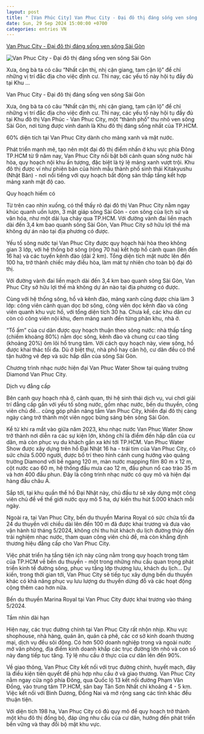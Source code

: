 ```yaml
---
layout: post
title: " [Vạn Phúc City] Van Phuc City - Đại đô thị đáng sống ven sông Sài Gòn"
date: Sun, 29 Sep 2024 15:00:00 +0700
categories: entries VN
---
```

[Van Phuc City - Đại đô thị đáng sống ven sông Sài Gòn](https://baodautu.vn/batdongsan/van-phuc-city---dai-do-thi-dang-song-ven-song-sai-gon-d225356.html)

![Van Phuc City - Đại đô thị đáng sống ven sông Sài Gòn](https://media.baodautu.vn/Images/chicuong/2024/09/19/van-phuc-city-dai-do-thi-dang-song-ven-song-sai-gon1726737310.jpg)

Xưa, ông bà ta có câu “Nhất cận thị, nhị cận giang, tam cận lộ” để chỉ những vị trí đắc địa cho việc định cư. Thì nay, các yếu tố này hội tụ đầy đủ tại Khu ...

Van Phuc City - Đại đô thị đáng sống ven sông Sài Gòn

Xưa, ông bà ta có câu “Nhất cận thị, nhị cận giang, tam cận lộ” để chỉ những vị trí đắc địa cho việc định cư. Thì nay, các yếu tố này hội tụ đầy đủ tại Khu đô thị Vạn Phúc - Van Phuc City, một “thành phố” thu nhỏ ven sông Sài Gòn, nơi từng được vinh danh là Khu đô thị đáng sống nhất của TP.HCM.

60% diện tích tại Van Phuc City dành cho mảng xanh và mặt nước.

Phát triển mạnh mẽ, tạo nên một đại đô thị điểm nhấn ở khu vực phía Đông TP.HCM từ 9 năm nay, Van Phuc City nổi bật bởi cảnh quan sông nước hài hòa, quy hoạch nội khu ấn tượng, đặc biệt là tỷ lệ mảng xanh vượt trội. Khu đô thị được ví như phiên bản của hình mẫu thành phố sinh thái Kitakyushu (Nhật Bản) - nơi nổi tiếng với quy hoạch bất động sản thấp tầng kết hợp mảng xanh mật độ cao.

Quy hoạch hiếm có

Từ trên cao nhìn xuống, có thể thấy rõ đại đô thị Van Phuc City nằm ngay khúc quanh uốn lượn, 3 mặt giáp sông Sài Gòn - con sông của lịch sử và văn hóa, như một dải lụa chảy qua TP.HCM. Với đường vành đai liền mạch dài đến 3,4 km bao quanh sông Sài Gòn, Van Phuc City sở hữu lợi thế mà không dự án nào tại địa phương có được.

Yếu tố sông nước tại Van Phuc City được quy hoạch hài hòa theo không gian 3 lớp, với hệ thống bờ sông (rộng 70 ha) kết hợp hồ cảnh quan (lên đến 16 ha) và các tuyến kênh đào (dài 2 km). Tổng diện tích mặt nước lên đến 100 ha, trở thành chiếc máy điều hòa, làm mát tự nhiên cho toàn bộ đại đô thị.

Với đường vành đai liền mạch dài đến 3,4 km bao quanh sông Sài Gòn, Van Phuc City sở hữu lợi thế mà không dự án nào tại địa phương có được.

Cùng với hệ thống sông, hồ và kênh đào, mảng xanh cũng được chia làm 3 lớp: công viên cảnh quan dọc bờ sông, công viên dọc kênh đào và công viên quanh khu vực hồ, với tổng diện tích 30 ha. Chưa kể, các khu dân cư còn có công viên nội khu, đem mảng xanh đến từng phân khu, nhà ở.

“Tổ ấm” của cư dân được quy hoạch thuận theo sông nước: nhà thấp tầng (chiếm khoảng 80%) nằm dọc sông, kênh đào và chung cư cao tầng (khoảng 20%) ôm lõi hồ trung tâm. Với cách quy hoạch này, view sông, hồ được khai thác tối đa. Dù ở biệt thự, nhà phố hay căn hộ, cư dân đều có thể tận hưởng vẻ đẹp và sức hấp dẫn của sông Sài Gòn.

Chương trình nhạc nước hiện đại Van Phuc Water Show tại quảng trường Diamond Van Phuc City.

Dịch vụ đẳng cấp

Bên cạnh quy hoạch nhà ở, cảnh quan, thì hệ sinh thái dịch vụ, vui chơi giải trí đẳng cấp gắn với yếu tố sông nước, gồm nhạc nước, bến du thuyền, công viên chủ đề… cũng góp phần nâng tầm Van Phuc City, khiến đại đô thị càng ngày càng trở thành một viên ngọc bừng sáng bên sông Sài Gòn.

Kể từ khi ra mắt vào giữa năm 2023, khu nhạc nước Van Phuc Water Show trở thành nơi diễn ra các sự kiện lớn, không chỉ là điểm đến hấp dẫn của cư dân, mà còn phục vụ du khách gần xa khi tới TP.HCM. Van Phuc Water Show được xây dựng trên hồ Đại Nhật 16 ha - trái tim của Van Phuc City, có sức chứa 5.000 người, được bố trí theo hình cánh cung hướng vào quảng trường Diamond với bề ngang 120 m, màn nước mapping film 80 m x 12 m, cột nước cao 60 m, hệ thống đầu mưa cao 12 m, đầu phun nổ cao trào 35 m và hơn 400 đầu phun. Đây là công trình nhạc nước có quy mô và hiện đại hàng đầu châu Á.

Sắp tới, tại khu quần thể hồ Đại Nhật này, chủ đầu tư sẽ xây dựng một công viên chủ đề về thế giới nước quy mô 5 ha, dự kiến thu hút 5.000 khách mỗi ngày.

Ngoài ra, tại Van Phuc City, bến du thuyền Marina Royal có sức chứa tối đa 24 du thuyền với chiều dài lên đến 100 m đã được khai trương và đưa vào vận hành từ tháng 5/2024, không chỉ thu hút khách du lịch đường thủy đến trải nghiệm nhạc nước, tham quan công viên chủ đề, mà còn khẳng định thương hiệu đẳng cấp cho Van Phuc City.

Việc phát triển hạ tầng tiện ích này cũng nằm trong quy hoạch trọng tâm của TP.HCM về bến du thuyền - một trong những nhu cầu quan trọng phát triển kinh tế đường sông, phục vụ tầng lớp thượng lưu, khách du lịch… Dự kiến, trong thời gian tới, Van Phuc City sẽ tiếp tục xây dựng bến du thuyền khác có khả năng phục vụ lưu lượng du thuyền dừng đỗ và các hoạt động cộng thêm cao hơn nữa.

Bến du thuyền Marina Royal tại Van Phuc City được khai trương vào tháng 5/2024.

Tầm nhìn dài hạn

Hiện nay, các trục đường chính tại Van Phuc City rất nhộn nhịp. Khu vực shophouse, nhà hàng, quán ăn, quán cà phê, các cơ sở kinh doanh thương mại, dịch vụ đều sôi động. Có hơn 500 doanh nghiệp trong và ngoài nước mở văn phòng, địa điểm kinh doanh khắp các trục đường lớn nhỏ và con số này đang tiếp tục tăng. Tỷ lệ nhu cầu ở thực của cư dân lên đến 90%.

Về giao thông, Van Phuc City kết nối với trục đường chính, huyết mạch, đây là điều kiện tiên quyết để phù hợp nhu cầu ở và giao thương. Van Phuc City nằm ngay cửa ngõ phía Đông, qua Quốc lộ 13 kết nối đường Phạm Văn Đồng, vào trung tâm TP.HCM, sân bay Tân Sơn Nhất chỉ khoảng 4 - 5 km. Việc kết nối với Bình Dương, Đồng Nai và mở rộng sang các tỉnh khác đều thuận tiện.

Với diện tích 198 ha, Van Phuc City có đủ quy mô để quy hoạch trở thành một khu đô thị đồng bộ, đáp ứng nhu cầu của cư dân, hướng đến phát triển bền vững và thay đổi bộ mặt khu vực.

